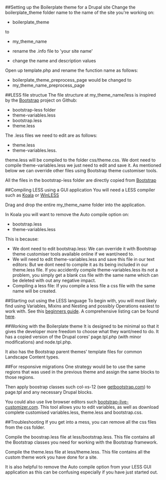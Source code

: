 ##Setting up the Boilerplate theme for a Drupal site
Change the boilerplate_theme folder name to the name of the site you're working on:  

* boilerplate_theme  

to 

* my_theme_name  

* rename the .info file to 'your site name'
* change the name and description values

Open up template.php and rename the function name as follows:  

* boilerplate_theme_preprocess_page
would be changed to   
* my_theme_name_preprocess_page

##LESS file structue
The file structure at my_theme_name/less is inspired by the [Bootstrap][bootstrap on github] project on Github:   

* bootstrap-less folder
* theme-variables.less
* bootstrap.less
* theme.less  

The .less files we need to edit are as follows:  
* theme.less
* theme-variables.less.

theme.less will be compiled to the folder css/theme.css. We dont need to compile theme-variables.less we just need to edit and save it. As mentioned below we can override other files using Bootstrap theme customiser tools.

All the files in the bootstrap-less folder are directly copied from [Bootstrap][bootstrap on github]

##Compiling LESS using a GUI application
You will need a LESS compiler such as [Koala][koala less app] or [WinLESS][winless less app]  

Drag and drop the entire my_theme_name folder into the application.

In Koala you will want to remove the Auto compile option on:

* bootstrap.less
* theme-variables.less

This is because:  
* We dont need to edit bootstrap.less: We can override it with Bootstrap theme customiser tools available online if we want/need to.  
* We will need to edit theme-variables.less and save this file in our text editors: But we dont need to compile it as its being included in our theme.less file. If you accidently compile theme-variables.less its not a problem, you simply get a blank css file with the same name which can be deleted with out any negative impact.
* Compiling a less file: If you compile a less file a css file with the same name will be created.

##Starting out using the LESS language
To begin with, you will most likely find using Variables, Mixins and Nesting and possibly Operations easiest to work with. See this [beginners guide][less beginners guide]. A comprehensive listing can be found [here][less comprehensive listing].

##Working with the Boilerplate theme
It is designed to be minimal so that it gives the developer more freedom to choose what they want/need to do. It has a copied version of the Drupal cores' page.tpl.php (with minor modifications) and node.tpl.php.

It also has the Bootstrap parent themes' template files for common Landscape Content types.

##For responsive migrations
One strategy would be to use the same regions that was used in the previous theme and assign the same blocks to those regions.

Then apply boostrap classes such col-xs-12 (see [getbootstrap.com][bootstrap css home page]) to page.tpl and any necessary Drupal blocks.

You could also use live browser editors such [bootstrap-live-customizer.com][bootstrap live customizer]. This tool allows you to edit variables, as well as download complete customised variables.less, theme.less and bootstrap.css.

##Troubleshooting
If you get into a mess, you can remove all the css files from the css folder.

Compile the boostrap.less file at less/bootstrap.less. This file contains all the Bootstrap classes you need for working with the Bootstrap framework.

Compile the theme.less file at less/theme.less. This file contains all the custom theme work you have done for a site.

It is also helpful to remove the Auto compile option from your LESS GUI application as this can be confusing especially if you have just started out.

[bootstrap on github]: http://www.github.com/twbs/bootstrap/tree/master/less
[koala less app]: http.//www.koala-app.com
[winless less app]: http://www.winless.org
[less beginners guide]: http://www.ostraining.com/blog/coding/less
[less comprehensive listing]: http://www.cssauthor.com/less-tutorials/
[bootstrap css home page]: http://www.getbootstrap.com
[bootstrap live customizer]: http://www.bootstrap-live-customizer.com
